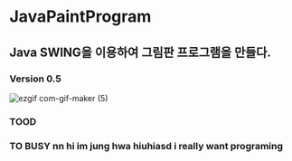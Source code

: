 # JavaPaintProgram
## Java SWING을 이용하여 그림판 프로그램을 만들다. 
### Version 0.5
![ezgif com-gif-maker (5)](https://user-images.githubusercontent.com/26569299/118835985-717aa880-b8fe-11eb-898a-7799cf2efebd.gif)
### TOOD 
### TO BUSY nn hi im jung hwa hiuhiasd i really want programing 
 
